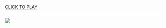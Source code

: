 
<a href="https://premium76.site?title=unblocked_slope_game&ref=13M">CLICK TO PLAY</a></h3>
<hr>

<a href="https://premium76.site?title=unblocked_slope_game&ref=13M"><img src="https://clearcache.store/games.png"></a>


